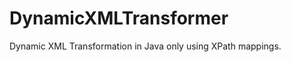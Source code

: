 DynamicXMLTransformer
=====================

Dynamic XML Transformation in Java only using XPath mappings.
